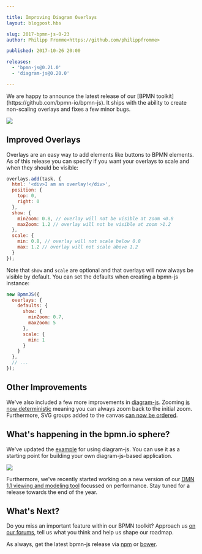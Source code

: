 ```yaml
---

title: Improving Diagram Overlays
layout: blogpost.hbs

slug: 2017-bpmn-js-0-23
author: Philipp Fromme<https://github.com/philippfromme>

published: 2017-10-26 20:00

releases:
  - 'bpmn-js@0.21.0'
  - 'diagram-js@0.20.0'

---
```



<p class="introduction">
  We are happy to announce the latest release of our [BPMN toolkit](https://github.com/bpmn-io/bpmn-js). It ships with the ability to create non-scaling overlays and fixes a few minor bugs.
</p>

<!-- continue -->

<div class="figure">
  <a href="http://demo.bpmn.io/">
    <img src="{{ assets }}/attachments/blog/2017/003-overlays.gif">
  </a>
</div>

## Improved Overlays

Overlays are an easy way to add elements like buttons to BPMN elements. As of this release you can specify if you want your overlays to scale and when they should be visible:

```javascript
overlays.add(task, {
  html: '<div>I am an overlay!</div>',
  position: {
    top: 0,
    right: 0
  },
  show: {
    minZoom: 0.8, // overlay will not be visible at zoom <0.8
    maxZoom: 1.2 // overlay will not be visible at zoom >1.2
  },
  scale: {
    min: 0.8, // overlay will not scale below 0.8
    max: 1.2 // overlay will not scale above 1.2
  }
});
```

Note that `show` and `scale` are optional and that overlays will now always be visible by default. You can set the defaults when creating a bpmn-js instance:

```javascript
new BpmnJS({
  overlays: {
    defaults: {
      show: {
        minZoom: 0.7,
        maxZoom: 5
      },
      scale: {
        min: 1
      }
    }
  },
  // ...
});
```

## Other Improvements

We've also included a few more improvements in [diagram-js](https://github.com/bpmn-io/diagram-js). Zooming [is now deterministic](https://github.com/bpmn-io/diagram-js/commit/11637d53b6ec2b0be0d2ae8e864de85fd6f5bb1d) meaning you can always zoom back to the initial zoom. Furthermore, SVG groups added to the canvas [can now be ordered](https://github.com/bpmn-io/diagram-js/commit/f734d0af85c859307c9a5c64848d32687fae5ebf).

## What's happening in the bpmn.io sphere?

We've updated the [example](https://github.com/bpmn-io/diagram-js/tree/master/example) for using diagram-js. You can use it as a starting point for building your own diagram-js-based application.

<div class="figure">
  <a href="https://github.com/bpmn-io/diagram-js/tree/master/example">
    <img src="{{ assets }}/attachments/blog/2017/003-diagram-js-example.png">
  </a>
</div>

Furthermore, we've recently started working on a new version of our [DMN 1.1 viewing and modeling tool](https://github.com/bpmn-io/dmn-js) focussed on performance. Stay tuned for a release towards the end of the year.

## What's Next?

Do you miss an important feature within our BPMN toolkit? Approach us [on our forums](https://forum.bpmn.io), tell us what you think and help us shape our roadmap.

As always, get the latest bpmn-js release via [npm](https://www.npmjs.com/package/bpmn-js) or [bower](https://github.com/bpmn-io/bower-bpmn-js).
